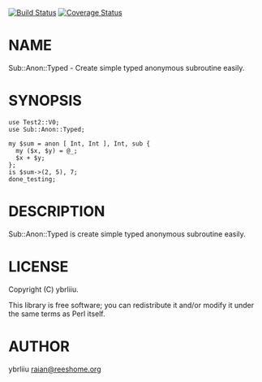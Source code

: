 [![Build Status](https://circleci.com/gh/ybrliiu/p5-Sub-Anon-Typed.svg)](https://circleci.com/gh/ybrliiu/p5-Sub-Anon-Typed) [![Coverage Status](http://codecov.io/github/ybrliiu/p5-Sub-TypedAnon/coverage.svg?branch=master)](https://codecov.io/github/ybrliiu/p5-Sub-TypedAnon?branch=master)
# NAME

Sub::Anon::Typed - Create simple typed anonymous subroutine easily.

# SYNOPSIS

    use Test2::V0;
    use Sub::Anon::Typed;

    my $sum = anon [ Int, Int ], Int, sub {
      my ($x, $y) = @_;
      $x + $y;
    };
    is $sum->(2, 5), 7;
    done_testing;

# DESCRIPTION

Sub::Anon::Typed is create simple typed anonymous subroutine easily.

# LICENSE

Copyright (C) ybrliiu.

This library is free software; you can redistribute it and/or modify
it under the same terms as Perl itself.

# AUTHOR

ybrliiu <raian@reeshome.org>
